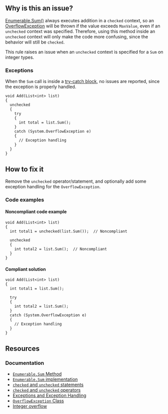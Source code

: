 ## Why is this an issue?
 
[Enumerable.Sum()](https://learn.microsoft.com/en-us/dotnet/api/system.linq.enumerable.sum) always executes addition in a `checked` context, so an [OverflowException](https://learn.microsoft.com/en-us/dotnet/api/system.overflowexception) will be thrown if the value exceeds `MaxValue`, even if an `unchecked` context was specified. Therefore, using this method inside an `unchecked` context will only make the code more confusing, since the behavior will still be `checked`.
 
This rule raises an issue when an `unchecked` context is specified for a `Sum` on integer types.
 
### Exceptions
 
When the `Sum` call is inside a [try-catch block](https://learn.microsoft.com/en-us/dotnet/csharp/fundamentals/exceptions/), no issues are reported, since the exception is properly handled.

    void Add(List<int> list)
    {
      unchecked
      {
        try
        {
          int total = list.Sum();
        }
        catch (System.OverflowException e)
        {
          // Exception handling
        }
      }
    }

## How to fix it
 
Remove the `unchecked` operator/statement, and optionally add some exception handling for the `OverflowException`.
 
### Code examples
 
#### Noncompliant code example

    void Add(List<int> list)
    {
      int total1 = unchecked(list.Sum());  // Noncompliant
    
      unchecked
      {
        int total2 = list.Sum();  // Noncompliant
      }
    }

#### Compliant solution

    void Add(List<int> list)
    {
      int total1 = list.Sum();
    
      try
      {
        int total2 = list.Sum();
      }
      catch (System.OverflowException e)
      {
        // Exception handling
      }
    }

## Resources
 
### Documentation
 
- [`Enumerable.Sum` Method](https://learn.microsoft.com/en-us/dotnet/api/system.linq.enumerable.sum)
- [`Enumerable.Sum` implementation](https://github.com/microsoft/referencesource/blob/51cf7850defa8a17d815b4700b67116e3fa283c2/System.Core/System/Linq/Enumerable.cs#L1408-L1415)
- [`checked` and
  `unchecked` statements](https://learn.microsoft.com/en-us/dotnet/csharp/language-reference/statements/checked-and-unchecked)
- [`checked` and `unchecked` operators](https://learn.microsoft.com/en-us/dotnet/csharp/language-reference/language-specification/expressions#12819-the-checked-and-unchecked-operators)
- [Exceptions and Exception Handling](https://learn.microsoft.com/en-us/dotnet/csharp/fundamentals/exceptions/)
- [`OverflowException` Class](https://learn.microsoft.com/en-us/dotnet/api/system.overflowexception)
- [Integer overflow](https://en.wikipedia.org/wiki/Integer_overflow)